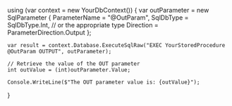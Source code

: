 using (var context = new YourDbContext())
{
    var outParameter = new SqlParameter
    {
        ParameterName = "@OutParam",
        SqlDbType = SqlDbType.Int, // or the appropriate type
        Direction = ParameterDirection.Output
    };

    var result = context.Database.ExecuteSqlRaw("EXEC YourStoredProcedure @OutParam OUTPUT", outParameter);

    // Retrieve the value of the OUT parameter
    int outValue = (int)outParameter.Value;

    Console.WriteLine($"The OUT parameter value is: {outValue}");
}
